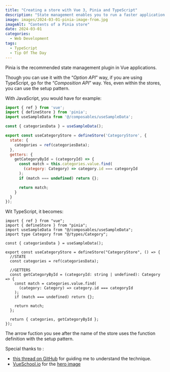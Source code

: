 ```yaml
---
title: "Creating a store with Vue 3, Pinia and TypeScript"
description: "State management enables you to run a faster application. For a while now, Pinia has replaced Vuex in Vue applications. And with Pinia, it is time to embrace the Composition API, even within the stores."
image: images/2024-03-01-pinia-image-from.jpg
imageAlt: "Contents of a Pinia store"
date: 2024-03-01
categories:
  - Web Development
tags:
  - TypeScript
  - Tip Of The Day
---
```


Pinia is the recommended state management plugin in Vue applications.

Though you can use it with the “_Option API_” way, if you are using TypeScript, go for the “_Composition API_” way. Yes, even within the stores, you can use the setup pattern.

With JavaScript, you would have for example:

```jsx
import { ref } from 'vue';
import { defineStore } from 'pinia';
import useSampleData from '@/composables/useSampleData';

const { categoriesData } = useSampleData();

export const useCategoryStore = defineStore('CategoryStore', {
  state: {
    categories = ref(categoriesData);
  },
  getters: {
    getCategoryById = (categoryId) => {
      const match = this.categories.value.find(
        (category: Category) => category.id === categoryId
      );
      if (match === undefined) return {};

      return match;
    }
  }
});
```

Wit TypeScript, it becomes:

```tsx
import { ref } from "vue";
import { defineStore } from "pinia";
import useSampleData from "@/composables/useSampleData";
import type Category from "@/types/Category";

const { categoriesData } = useSampleData();

export const useCategoryStore = defineStore("CategoryStore", () => {
  //STATE
  const categories = ref(categoriesData);

  //GETTERS
  const getCategoryById = (categoryId: string | undefined): Category => {
    const match = categories.value.find(
      (category: Category) => category.id === categoryId
    );
    if (match === undefined) return {};

    return match;
  };

  return { categories, getCategoryById };
});
```

The arrow fuction you see after the name of the store uses the function definition with the setup pattern.

Special thanks to :

- [this thread on GitHub](https://github.com/vuejs/pinia/discussions/983#discussioncomment-2045733) for guiding me to understand the technique.
- [VueSchool.io](https://vueschool.io/) for the [hero image](https://github.com/vueschool/pinia-the-enjoyable-vue-store)
